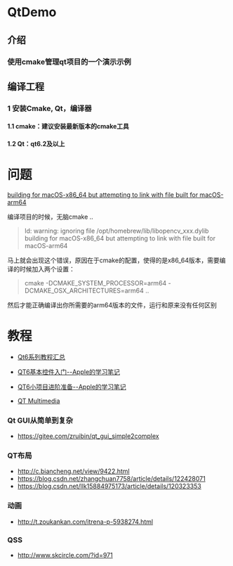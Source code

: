 # QtDemo

## 介绍

### 使用cmake管理qt项目的一个演示示例

## 编译工程

### 1 安装Cmake, Qt，编译器 
#### 1.1 cmake：建议安装最新版本的cmake工具
#### 1.2 Qt：qt6.2及以上

# 问题

[building for macOS-x86_64 but attempting to link with file built for macOS-arm64](https://zhuanlan.zhihu.com/p/348532259)

编译项目的时候，无脑cmake ..

> ld: warning: ignoring file /opt/homebrew/lib/libopencv_xxx.dylib building for macOS-x86_64 but attempting to link with file built for macOS-arm64

马上就会出现这个错误，原因在于cmake的配置，使得的是x86_64版本，需要编译的时候加入两个设置：

> cmake -DCMAKE_SYSTEM_PROCESSOR=arm64 -DCMAKE_OSX_ARCHITECTURES=arm64 ..

然后才能正确编译出你所需要的arm64版本的文件，运行和原来没有任何区别


# 教程

* [Qt6系列教程汇总](https://blog.csdn.net/dengjin20104042056/article/details/115174639)
* [QT6基本控件入门--Apple的学习笔记](https://www.jianshu.com/p/37048a1cc34e)
* [QT6小项目进阶准备--Apple的学习笔记](https://www.jianshu.com/p/1009df36bfce)

* [QT Multimedia](https://github.com/qt/qtmultimedia.git)

### Qt GUI从简单到复杂

 * https://gitee.com/zruibin/qt_gui_simple2complex

### QT布局

* http://c.biancheng.net/view/9422.html
* https://blog.csdn.net/zhangchuan7758/article/details/122428071
* https://blog.csdn.net/llk15884975173/article/details/120323353

### 动画

* http://t.zoukankan.com/itrena-p-5938274.html

### QSS

* http://www.skcircle.com/?id=971

